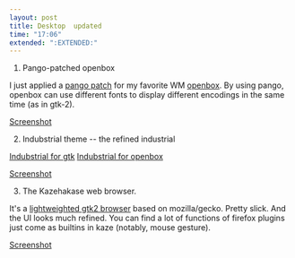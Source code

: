 ```yaml
---
layout: post
title: Desktop  updated
time: "17:06"
extended: ":EXTENDED:"
---
```


1) Pango-patched openbox

 I just applied a <a href=http://81.10.17.94/cgi-bin/viewcvs.cgi/patches/>pango patch</a> for my favorite WM <a href=http://openbox.org>openbox</a>. By using pango,   openbox can use different fonts to display different encodings</a> in the same time (as in gtk-2).

<a href=/~alecs/pics/ob_pango.png>Screenshot</a>

2) Indubstrial theme -- the refined industrial

<a href=http://www.gnome.org/~jdub/2004/indubstrial/>Indubstrial for gtk</a>
<a href=http://www.gumerry.co.uk/themes/>Indubstrial for openbox</a>

<a href=/~alecs/pics/indubstrial.png>Screenshot</a>

3) The Kazehakase web browser.

It's a <a href=http://kazehakase.sourceforge.jp/>lightweighted gtk2 browser</a> based on mozilla/gecko. Pretty slick. And the UI looks much refined. You can find a lot of functions of firefox plugins just come as builtins in kaze (notably, mouse gesture). 

<a href=/~alecs/pics/kazehakase.png>Screenshot</a>

